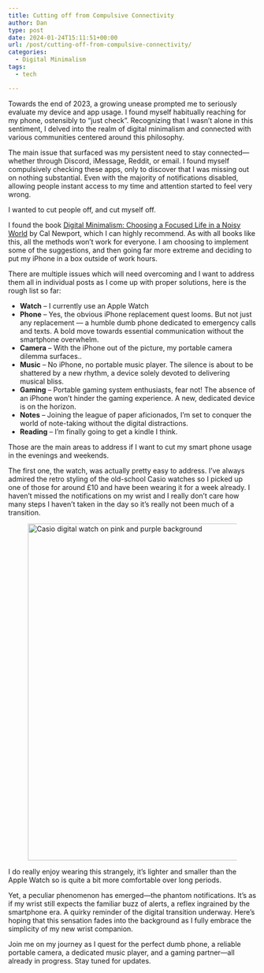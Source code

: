 ```yaml
---
title: Cutting off from Compulsive Connectivity
author: Dan
type: post
date: 2024-01-24T15:11:51+00:00
url: /post/cutting-off-from-compulsive-connectivity/
categories:
  - Digital Minimalism
tags:
  - tech

---
```

Towards the end of 2023, a growing unease prompted me to seriously evaluate my device and app usage. I found myself habitually reaching for my phone, ostensibly to &#8220;just check&#8221;. Recognizing that I wasn&#8217;t alone in this sentiment, I delved into the realm of digital minimalism and connected with various communities centered around this philosophy.

The main issue that surfaced was my persistent need to stay connected— whether through Discord, iMessage, Reddit, or email. I found myself compulsively checking these apps, only to discover that I was missing out on nothing substantial. Even with the majority of notifications disabled, allowing people instant access to my time and attention started to feel very wrong.

I wanted to cut people off, and cut myself off. 

I found the book <a href="https://amzn.to/3UaFteI" target="_blank" rel="noreferrer noopener">Digital Minimalism: Choosing a Focused Life in a Noisy World</a> by Cal Newport, which I can highly recommend. As with all books like this, all the methods won&#8217;t work for everyone. I am choosing to implement some of the suggestions, and then going far more extreme and deciding to put my iPhone in a box outside of work hours.

There are multiple issues which will need overcoming and I want to address them all in individual posts as I come up with proper solutions, here is the rough list so far:

  * **Watch** &#8211; I currently use an Apple Watch
  * **Phone** &#8211; Yes, the obvious iPhone replacement quest looms. But not just any replacement — a humble dumb phone dedicated to emergency calls and texts. A bold move towards essential communication without the smartphone overwhelm.
  * **Camera** &#8211; With the iPhone out of the picture, my portable camera dilemma surfaces..
  * **Music** &#8211; No iPhone, no portable music player. The silence is about to be shattered by a new rhythm, a device solely devoted to delivering musical bliss.
  * **Gaming** &#8211; Portable gaming system enthusiasts, fear not! The absence of an iPhone won&#8217;t hinder the gaming experience. A new, dedicated device is on the horizon.
  * **Notes** &#8211; Joining the league of paper aficionados, I&#8217;m set to conquer the world of note-taking without the digital distractions.
  * **Reading** &#8211; I&#8217;m finally going to get a kindle I think.

Those are the main areas to address if I want to cut my smart phone usage in the evenings and weekends.

The first one, the watch, was actually pretty easy to address. I&#8217;ve always admired the retro styling of the old-school Casio watches so I picked up one of those for around £10 and have been wearing it for a week already. I haven&#8217;t missed the notifications on my wrist and I really don&#8217;t care how many steps I haven&#8217;t taken in the day so it&#8217;s really not been much of a transition.<figure class="wp-block-image size-large is-style-rounded">

<img data-dominant-color="5f3655" data-has-transparency="false" style="--dominant-color: #5f3655;" loading="lazy" decoding="async" width="1024" height="683" src="https://i0.wp.com/danbaker.dev/wp-content/uploads/2024/01/DSCF3156-1024x683.webp?resize=1024%2C683&#038;ssl=1" alt="Casio digital watch on pink and purple background" class="not-transparent wp-image-170" srcset="https://i0.wp.com/danbaker.dev/wp-content/uploads/2024/01/DSCF3156-jpg.webp?resize=1024%2C683&ssl=1 1024w, https://i0.wp.com/danbaker.dev/wp-content/uploads/2024/01/DSCF3156-jpg.webp?resize=300%2C200&ssl=1 300w, https://i0.wp.com/danbaker.dev/wp-content/uploads/2024/01/DSCF3156-jpg.webp?resize=768%2C512&ssl=1 768w, https://i0.wp.com/danbaker.dev/wp-content/uploads/2024/01/DSCF3156-jpg.webp?resize=1536%2C1024&ssl=1 1536w, https://i0.wp.com/danbaker.dev/wp-content/uploads/2024/01/DSCF3156-jpg.webp?w=2048&ssl=1 2048w" sizes="(max-width: 1000px) 100vw, 1000px" data-recalc-dims="1" /> </figure> 

I do really enjoy wearing this strangely, it&#8217;s lighter and smaller than the Apple Watch so is quite a bit more comfortable over long periods.

Yet, a peculiar phenomenon has emerged—the phantom notifications. It&#8217;s as if my wrist still expects the familiar buzz of alerts, a reflex ingrained by the smartphone era. A quirky reminder of the digital transition underway. Here&#8217;s hoping that this sensation fades into the background as I fully embrace the simplicity of my new wrist companion.

Join me on my journey as I quest for the perfect dumb phone, a reliable portable camera, a dedicated music player, and a gaming partner—all already in progress. Stay tuned for updates.